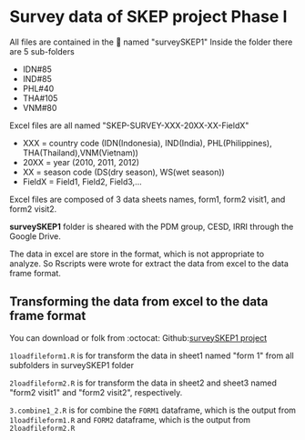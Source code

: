 Survey data of SKEP project Phase I
=========

All files are contained in the :file_folder: named "surveySKEP1"
Inside the folder there are 5 sub-folders

- IDN#85
- IND#85
- PHL#40
- THA#105
- VNM#80

Excel files are all named "SKEP-SURVEY-XXX-20XX-XX-FieldX"

- XXX = country code (IDN(Indonesia), IND(India), PHL(Philippines), THA(Thailand),VNM(Vietnam))
- 20XX = year (2010, 2011, 2012)
- XX = season code (DS(dry season), WS(wet season))
- FieldX = Field1, Field2, Field3,...

Excel files are composed of 3 data sheets names, form1, form2 visit1, and form2 visit2.

**surveySKEP1** folder is sheared with the PDM group, CESD, IRRI through the Google Drive.

The data in excel are store in the format, which is not appropriate to analyze. So Rscripts were wrote for extract the data from excel to the data frame format.

## Transforming the data from excel to the data frame format

You can download or folk from :octocat: Github:[surveySKEP1 project](https://github.com/sithjaisong/Crop_Survey_Database.git)

`1loadfileform1.R` is for transform the data in sheet1 named "form 1"  from all subfolders in surveySKEP1 folder


`2loadfileform2.R` is for transform the data in sheet2 and sheet3 named "form2 visit1" and "form2 visit2", respectively.

`3.combine1_2.R` is for combine the `FORM1` dataframe, which is the output from `1loadfileform1.R` and `FORM2` dataframe, which is the output from `2loadfileform2.R`
